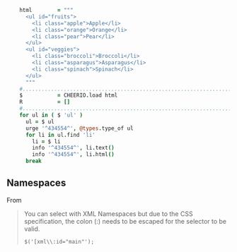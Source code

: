 





```coffee
    html        = """
      <ul id="fruits">
        <li class="apple">Apple</li>
        <li class="orange">Orange</li>
        <li class="pear">Pear</li>
      </ul>
      <ul id="veggies">
        <li class="broccoli">Broccoli</li>
        <li class="asparagus">Asparagus</li>
        <li class="spinach">Spinach</li>
      </ul>
      """
    #.......................................................................................................
    $           = CHEERIO.load html
    R           = []
    #.......................................................................................................
    for ul in ( $ 'ul' )
      ul = $ ul
      urge '^434554^', @types.type_of ul
      for li in ul.find 'li'
        li = $ li
        info '^434554^', li.text()
        info '^434554^', li.html()
      break
```


## Namespaces

From

> You can select with XML Namespaces but due to the CSS specification, the colon (:) needs to be escaped for the selector to be valid.
>
> ```
> $('[xml\\:id="main"');
> ```






